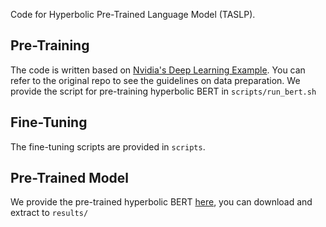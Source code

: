 Code for Hyperbolic Pre-Trained Language Model (TASLP).

## Pre-Training
The code is written based on [Nvidia's Deep Learning Example](https://github.com/NVIDIA/DeepLearningExamples/tree/master/PyTorch/LanguageModeling/BERT). You can refer to the original repo to see the guidelines on data preparation. We provide the script for pre-training hyperbolic BERT in `scripts/run_bert.sh`

## Fine-Tuning
The fine-tuning scripts are provided in `scripts`. 

## Pre-Trained Model
We provide the pre-trained hyperbolic BERT [here](https://cloud.tsinghua.edu.cn/f/eea7dfbf5df8437c83ed/?dl=1), you can download and extract to `results/`

